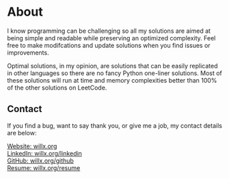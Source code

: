 # About

I know programming can be challenging so all my solutions are aimed at being simple and readable while preserving an optimized complexity. Feel free to make modifcations and update solutions when you find issues or improvements. 

Optimal solutions, in my opinion, are solutions that can be easily replicated in other languages so there are no fancy Python one-liner solutions. Most of these solutions will run at time and memory complexities better than 100% of the other solutions on LeetCode. 

## Contact
If you find a bug, want to say thank you, or give me a job, my contact details are below:  

[ Website: willx.org](https://willx.org)  
[LinkedIn: willx.org/linkedin](https://willx.org/linkedin)  
[  GitHub: willx.org/github](https://willx.org/github)  
[  Resume: willx.org/resume](https://willx.org/resume)  
